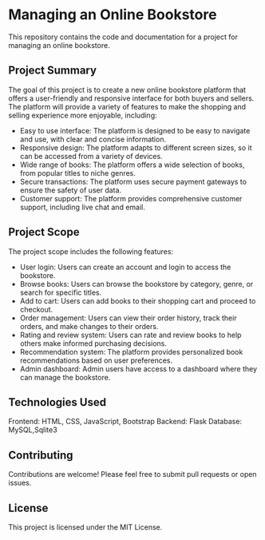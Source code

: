 # Managing an Online Bookstore
This repository contains the code and documentation for a project for managing an online bookstore.

## Project Summary
The goal of this project is to create a new online bookstore platform that offers a user-friendly and responsive interface for both buyers and sellers. The platform will provide a variety of features to make the shopping and selling experience more enjoyable, including:

* Easy to use interface: The platform is designed to be easy to navigate and use, with clear and concise information.
* Responsive design: The platform adapts to different screen sizes, so it can be accessed from a variety of devices.
* Wide range of books: The platform offers a wide selection of books, from popular titles to niche genres.
* Secure transactions: The platform uses secure payment gateways to ensure the safety of user data.
* Customer support: The platform provides comprehensive customer support, including live chat and email.

## Project Scope
The project scope includes the following features:

* User login: Users can create an account and login to access the bookstore.
* Browse books: Users can browse the bookstore by category, genre, or search for specific titles.
* Add to cart: Users can add books to their shopping cart and proceed to checkout.
* Order management: Users can view their order history, track their orders, and make changes to their orders.
* Rating and review system: Users can rate and review books to help others make informed purchasing decisions.
* Recommendation system: The platform provides personalized book recommendations based on user preferences.
* Admin dashboard: Admin users have access to a dashboard where they can manage the bookstore.
  
## Technologies Used
Frontend: HTML, CSS, JavaScript, Bootstrap
Backend: Flask
Database: MySQL,Sqlite3

## Contributing
Contributions are welcome! Please feel free to submit pull requests or open issues.

## License
This project is licensed under the MIT License.
